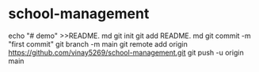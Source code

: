 # school-management
echo "# demo" >>README. md
git init
git add README. md
git commit -m "first commit"
git branch -m main
git remote add origin https://github.com/vinay5269/school-management.git
git push -u origin main
